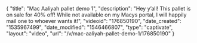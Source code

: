 {
    "title": "Mac Aaliyah pallet demo 1",
    "description": "Hey y’all!  This pallet is on sale for 40% off!  While not available on my Macys portal, I will happily mail one to whoever wants it!",
    "videoid": "176850190",
    "date_created": "1535967499",
    "date_modified": "1546466807",
    "type": "captivate",
    "layout": "video",
    "url": "\/v\/mac-aaliyah-pallet-demo-1\/176850190"
}